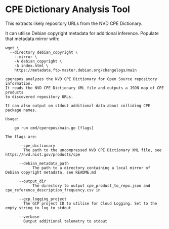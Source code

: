 # CPE Dictionary Analysis Tool

This extracts likely repository URLs from the NVD CPE Dictionary.

It can utilise Debian copyright metadata for additional inference. Populate that
metadata mirror with:

```
wget \
  --directory debian_copyright \
    --mirror \
    -A debian_copyright \
    -A index.html \
    https://metadata.ftp-master.debian.org/changelogs/main
```

```
cperepos analyzes the NVD CPE Dictionary for Open Source repository information.
It reads the NVD CPE Dictionary XML file and outputs a JSON map of CPE products
to discovered repository URLs.

It can also output on stdout additional data about colliding CPE package names.

Usage:

    go run cmd/cperepos/main.go [flags]

The flags are:

      --cpe_dictionary
        The path to the uncompressed NVD CPE Dictionary XML file, see https://nvd.nist.gov/products/cpe

      --debian_metadata_path
            The path to a directory containing a local mirror of Debian copyright metadata, see README.md

      --output_dir
            The directory to output cpe_product_to_repo.json and cpe_reference_description_frequency.csv in

      --gcp_logging_project
        The GCP project ID to utilise for Cloud Logging. Set to the empty string to log to stdout

      --verbose
        Output additional telemetry to stdout
```
